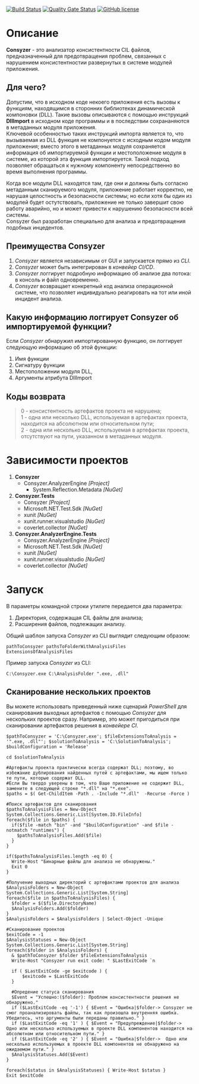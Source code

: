 [![Build Status](https://github.com/Maslinin/Consyzer/workflows/Build/badge.svg)](https://github.com/Maslinin/Consyzer/actions/workflows/build.yml) [![Quality Gate Status](https://sonarcloud.io/api/project_badges/measure?project=Maslinin_Consyzer&metric=alert_status)](https://sonarcloud.io/summary/new_code?id=Maslinin_Consyzer) [![GitHub license](https://badgen.net/github/license/Maslinin/Consyzer)](https://github.com/Maslinin/Consyzer/blob/master/LICENSE)

# Описание
**Consyzer** - это анализатор консистентности CIL файлов, предназначенный для предотвращения проблем, связанных с нарушением консистентностии развернутых в системе модулей приложения.

## Для чего?
Допустим, что в исходном коде некоего приложения есть вызовы к функциям, находящимся в сторонних библиотеках динамической компоновки (DLL). Такие вызовы описываются с помощью инструкций **DllImport** в исходном коде программы и в последствии сохрананяются в метаданных модуля приложения.        
Ключевой особенностью таких инструкций импорта является то, 
что вызываемая из DLL функция не компонуется с исходным кодом модуля приложения; 
вместо этого в метаданных модуля сохраняется информация об импортируемой функции и местоположение модуля в системе, из которой эта функция импортируется.
Такой подход позволяет обращаться к нужному компоненту непосредственно во время выполнения программы.           

Когда все модули DLL находятся там, где они и должны быть согласно метаданным сканируемого модуля, приложение работает корректно, не нарушая целостность и безопасности системы; 
но если хотя бы один из модулей будет остутствовать, приложение не только завершит свою работу аварийно, но и может привести к нарушению безопасности всей системы.              
Consyzer был разработан специально для анализа и предотвращения подобных инцедентов.

## Преимущества Consyzer
1. *Consyzer* является независимым от GUI и запускается прямо из *CLI*.
2. *Consyzer* может быть интегрирован в *конвейер CI/CD*.
3. *Consyzer* логгирует подробную информацию об анализе два потока: в консоль и файл одновременно.
4. *Consyzer* возвращает конкретный код анализа операционной системе, что позволяет индивидуально реагировать на тот или иной инцидент анализа.

## Какую информацию логгирует Consyzer об импортируемой функции?
Если *Consyzer* обнаружил импортированную функцию, он логгирует следующую информацию об этой функции:
1. Имя функции
2. Сигнатуру функции
3. Местоположении модуля DLL, 
4. Аргументы атрибута DllImport

## Коды возврата
> 0 - консистентность артефактов проекта не нарушена;       
> 1 - одна или несколько DLL, используемая в артефактах проекта, находится на абсолютном или относительном пути;        
> 2 - одна или несколько DLL, используемая в артефактах проекта, отсутствуют на пути, указанном в метаданных модуля.         

# Зависимости проектов
1. **Consyzer**
   - Consyzer.AnalyzerEngine *[Project]*
     - System.Reflection.Metadata *[NuGet]*
2. **Consyzer.Tests**
   - Consyzer *[Project]*
   - Microsoft.NET.Test.Sdk *[NuGet]*
   - xunit *[NuGet]*
   - xunit.runner.visualstudio *[NuGet]*
   - coverlet.collector *[NuGet]*
3. **Consyzer.AnalyzerEngine.Tests**
   - Consyzer.AnalyzerEngine *[Project]*
   - Microsoft.NET.Test.Sdk *[NuGet]*
   - xunit *[NuGet]*
   - xunit.runner.visualstudio *[NuGet]*
   - coverlet.collector *[NuGet]*

# Запуск    
В параметры командной строки утилите передается два параметра: 
1. Директория, содержащая CIL файлы для анализа;
2. Расширения файлов, подлежащих анализу.

Общий шаблон запуска *Consyzer* из CLI выглядит следующим образом:
```
pathToConsyzer pathsToFolderWithAnalysisFiles ExtensionsOfAnalysisFiles
```

Пример запуска *Consyzer* из CLI:

```
C:\Consyzer.exe C:\AnalysisFolder ".exe, .dll"
```

## Сканирование нескольких проектов
Вы можете использовать приведенный ниже сценарий *PowerShell* для сканирования выходных артефактов с помощью *Consyzer* для нескольких проектов сразу. 
Например, это может пригодиться при сканировании артефактов решения в *конвейере CI*.

```
$pathToConsyzer = 'C:\Consyzer.exe'; $fileExtensionsToAnalysis = '".exe, .dll"'; $solutionToAnalysis = 'C:\SolutionToAnalysis'; $buildConfiguration = 'Release'

cd $solutionToAnalysis

#Артефакты проекта практически всегда содержат DLL; поэтому, во избежание дублирования найденных путей с артефактами, мы ищем только те пути, которые содержат DLL.
#Если Вы твердо уверены в том, что Ваше приложение не содержит DLL, замените в следующей строке "*.dll" на "*.exe".
$paths = $( Get-ChildItem -Path . -Include "*.dll"  -Recurse -Force )

#Поиск артефактов для сканирования
$pathsToAnalysisFiles = New-Object System.Collections.Generic.List[System.IO.FileInfo]
foreach($file in $paths) {
  if($file -match "bin" -and "$buildConfiguration" -and $file -notmatch "runtimes") {
	$pathsToAnalysisFiles.Add($file)
  }
}

if($pathsToAnalysisFiles.length -eq 0) {
  Write-Host "Бинарные файлы для анализа не обнаружены."
  Exit 0
}

#Получение выходных директорий с артефактами проектов для анализа
$AnalysisFolders = New-Object System.Collections.Generic.List[System.String]
foreach($file in $pathsToAnalysisFiles) {
  $folder = $($file.DirectoryName)
  $AnalysisFolders.Add($folder)
}
$AnalysisFolders = $AnalysisFolders | Select-Object -Unique

#Сканирование проектов
$exitCode = -1
$AnalysisStatuses = New-Object System.Collections.Generic.List[System.String]
foreach($folder in $AnalysisFolders) {
  & $pathToConsyzer $folder $fileExtensionsToAnalysis
  Write-Host "Consyzer run exit code: " $LastExitCode `n

  if ( $LastExitCode -ge $exitcode ) {
	  $exitcode = $LastExitCode
  }
  
  #Опредение статуса сканирования
  $Event = "Успешно:($folder): Проблем консистентности решения не обнаружено."
  if ($LastExitCode -eq '-1') { $Event = "Ошибка|$folder-> Consyzer не смог проанализировать файлы, так как произошла внутренняя ошибка. Убедитесь, что аргументы были переданы правильно." }
  if ($LastExitCode -eq '1' ) { $Event = "Предупреждение|$folder->  Одно или несколько используемых в проекте DLL компонентов находится на абсолютном или относительном пути." }
  if ($LastExitCode -eq '2' ) { $Event = "Ошибка|$folder->  Одно или несколько используемых в проекте DLL компонентов не обнаружено на ожидаемом пути." }
  $AnalysisStatuses.Add($Event)
}

foreach($status in $AnalysisStatuses) { Write-Host $status }
Exit $exitCode
```

